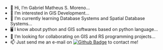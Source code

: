 - 👋 Hi, I’m Gabriel Matheus S. Moreno...
- 👀 I’m interested in GIS Development...
- 📖 I’m currently learning Database Systems and Spatial Database Systems...
- 🖥️ I know about python and GIS softwares based on python language...
- 🤙 I’m looking for collaborating on GIS and RS programming projects...
- 📫 Just send me an e-mail on [![Github Badge](https://img.shields.io/badge/Gmail-D14836?style=for-the-badge&logo=gmail&logoColor=white)](gmsmoreno@gmail.com) to contact me!
<!---
gmsmoreno/gmsmoreno is a ✨ special ✨ repository because its `README.md` (this file) appears on your GitHub profile.
You can click the Preview link to take a look at your changes.
--->

